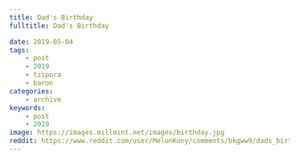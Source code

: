```yaml
---
title: Dad's Birthday
fulltitle: Dad's Birthday

date: 2019-05-04
tags:
    - post
    - 2019
    - tzipora
    - baron
categories:
    - archive
keywords:
    - post
    - 2019
image: https://images.millmint.net/images/birthday.jpg
reddit: https://www.reddit.com/user/MelonKony/comments/bkgww9/dads_birthday/
---
```

